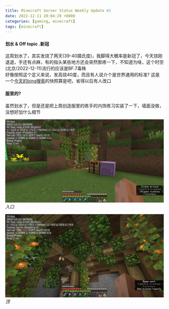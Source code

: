 ```yaml
---
title: Minecraft Server Status Weekly Update #1
date: 2022-12-11 20:04:29 +0800
categories: [gaming, minecraft]
tags: [minecraft]
---
```


#### 划水 & Off topic .新冠
这周划水了，其实发烧了两天(39-40摄氏度)，我脚得大概率是新冠了，今天烧刚退退，手还有点麻，有的指头某些地方还会突然那疼一下，不知道为啥，这个时空(北京/2022-12-11)流行的应该是BF.7毒株  
好像按照这个定义来说，发高烧40度，而且有人说介个是世界通用的标准?
这是一个[今天的bing搜索](</assets/archive/generic-page/新冠 发烧 40 重症 - Search.html>)的快照算是吧，省得以后有人改口  

#### 服里的?


虽然划水了，但是还是把上周创造服里的练手的内饰练习实装了一下，墙面没做，没想好加什么细节


![image](/assets/img/minecraft/2022-12-11_20.50.08.webp)
_入口_


![image](/assets/img/minecraft/2022-12-11_20.50.22.webp)
_顶_
